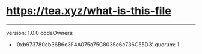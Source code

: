 # https://tea.xyz/what-is-this-file
---
version: 1.0.0
codeOwners:
  - '0xb973780cb36B6c3F4A075a75C8035e6c736C55D3'
quorum: 1
